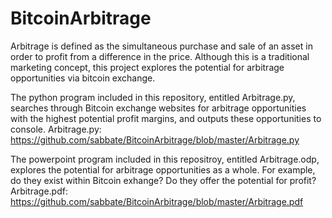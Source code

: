 # BitcoinArbitrage

Arbitrage is defined as the simultaneous purchase and sale of an asset in order to profit from a difference in the price. Although this is a traditional marketing concept, this project explores the potential for arbitrage opportunities via bitcoin exchange. 

The python program included in this repository, entitled Arbitrage.py, searches through Bitcoin exchange websites for arbitrage opportunities with the highest potential profit margins, and outputs these opportunities to console. 
Arbitrage.py: https://github.com/sabbate/BitcoinArbitrage/blob/master/Arbitrage.py

The powerpoint program included in this repositroy, entitled Arbitrage.odp, explores the potential for arbitrage opportunities as a whole. For example, do they exist within Bitcoin exhange? Do they offer the potential for profit?
Arbitrage.pdf: https://github.com/sabbate/BitcoinArbitrage/blob/master/Arbitrage.pdf
